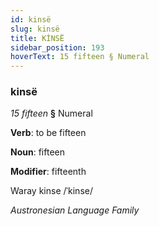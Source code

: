 ```yaml
---
id: kinsë
slug: kinsë
title: KİNSË
sidebar_position: 193
hoverText: 15 fifteen § Numeral
---
```


### kinsë

*15 fifteen* **§** Numeral

**Verb**: to be fifteen

**Noun**: fifteen

**Modifier**: fifteenth

Waray kinse /ˈkinse/

*Austronesian Language Family*